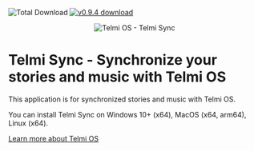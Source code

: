 ![Total Download](https://img.shields.io/github/downloads/DantSu/Telmi-Sync/total.svg) [![v0.9.4 download](https://img.shields.io/github/downloads/DantSu/Telmi-Sync/0.9.4/total.svg)](https://github.com/DantSu/Telmi-Sync/releases/tag/0.9.4)

<p align="center"><img = src="https://dantsu.com/files/Telmi_MiyooPC.jpg" alt="Telmi OS - Telmi Sync" /></p>

# Telmi Sync - Synchronize your stories and music with Telmi OS

This application is for synchronized stories and music with Telmi OS.

You can install Telmi Sync on Windows 10+ (x64), MacOS (x64, arm64), Linux (x64).

[Learn more about Telmi OS](https://github.com/DantSu/Telmi-story-teller)

